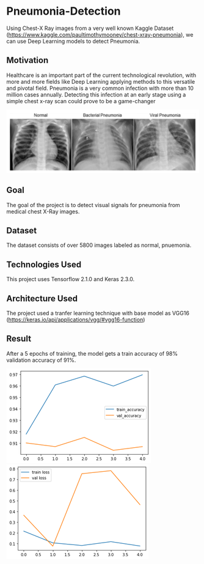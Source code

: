 # Pneumonia-Detection
Using Chest-X Ray images from a very well known Kaggle Dataset (https://www.kaggle.com/paultimothymooney/chest-xray-pneumonia), we can use Deep Learning models to detect Pneumonia.

## Motivation
Healthcare is an important part of the current technological revolution, with more and more fields like Deep Learning applying methods to this versatile and pivotal field. Pneumonia is a very common infection with more than 10 million cases annually. Detecting this infection at an early stage using a simple chest x-ray scan could prove to be a game-changer

![](https://github.com/yashwanth-gurram/Pneumonia-Detection/blob/master/Images/xray.png)

## Goal
The goal of the project is to detect visual signals for pneumonia from medical chest X-Ray images.

## Dataset
The dataset consists of over 5800 images labeled as normal, pnuemonia.

## Technologies Used
This project uses Tensorflow 2.1.0 and Keras 2.3.0.

## Architecture Used
The project used a tranfer learning technique with base model as VGG16
(https://keras.io/api/applications/vgg/#vgg16-function)

## Result
After a 5 epochs of training, the model gets a train accuracy of 98% validation accuracy of 91%.

![](https://github.com/yashwanth-gurram/Pneumonia-Detection/blob/master/Images/chestXray%20accuracy.png)
![](https://github.com/yashwanth-gurram/Pneumonia-Detection/blob/master/Images/chestXray%20loss.png)
